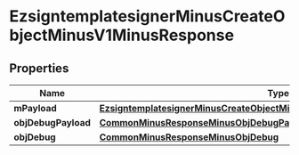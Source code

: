 
# EzsigntemplatesignerMinusCreateObjectMinusV1MinusResponse

## Properties
Name | Type | Description | Notes
------------ | ------------- | ------------- | -------------
**mPayload** | [**EzsigntemplatesignerMinusCreateObjectMinusV1MinusResponseMinusMPayload**](EzsigntemplatesignerMinusCreateObjectMinusV1MinusResponseMinusMPayload.md) |  | 
**objDebugPayload** | [**CommonMinusResponseMinusObjDebugPayload**](CommonMinusResponseMinusObjDebugPayload.md) |  |  [optional]
**objDebug** | [**CommonMinusResponseMinusObjDebug**](CommonMinusResponseMinusObjDebug.md) |  |  [optional]



